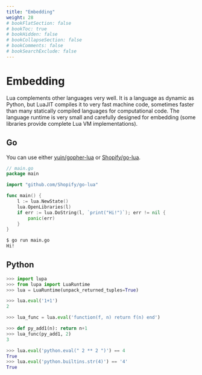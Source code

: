 ```yaml
---
title: "Embedding"
weight: 28
# bookFlatSection: false
# bookToc: true
# bookHidden: false
# bookCollapseSection: false
# bookComments: false
# bookSearchExclude: false
---
```


# Embedding

Lua complements other languages very well. It is a language as dynamic as Python, but LuaJIT compiles it to very fast machine code, sometimes faster than many statically compiled languages for computational code. The language runtime is very small and carefully designed for embedding (some libraries provide complete Lua VM implementations).

## Go

You can use either [yuin/gopher-lua](https://github.com/yuin/gopher-lua) or [Shopify/go-lua](https://github.com/Shopify/go-lua).

```go
// main.go
package main

import "github.com/Shopify/go-lua"

func main() {
	l := lua.NewState()
	lua.OpenLibraries(l)
	if err := lua.DoString(l, `print("Hi!")`); err != nil {
		panic(err)
	}
}
```

```bash
$ go run main.go
Hi!
```

## Python

```python
>>> import lupa
>>> from lupa import LuaRuntime
>>> lua = LuaRuntime(unpack_returned_tuples=True)

>>> lua.eval('1+1')
2

>>> lua_func = lua.eval('function(f, n) return f(n) end')

>>> def py_add1(n): return n+1
>>> lua_func(py_add1, 2)
3

>>> lua.eval('python.eval(" 2 ** 2 ")') == 4
True
>>> lua.eval('python.builtins.str(4)') == '4'
True
```
